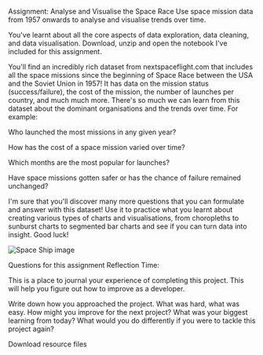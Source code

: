 Assignment: Analyse and Visualise the Space Race
Use space mission data from 1957 onwards to analyse and visualise trends over time.

You've learnt about all the core aspects of data exploration, data cleaning, and data visualisation. Download, unzip and open the notebook I've included for this assignment.

You'll find an incredibly rich dataset from nextspaceflight.com that includes all the space missions since the beginning of Space Race between the USA and the Soviet Union in 1957! It has data on the mission status (success/failure), the cost of the mission, the number of launches per country, and much much more. There's so much we can learn from this dataset about the dominant organisations and the trends over time. For example:

Who launched the most missions in any given year?

How has the cost of a space mission varied over time?

Which months are the most popular for launches?

Have space missions gotten safer or has the chance of failure remained unchanged?

I'm sure that you'll discover many more questions that you can formulate and answer with this dataset! Use it to practice what you learnt about creating various types of charts and visualisations, from choropleths to sunburst charts to segmented bar charts and see if you can turn data into insight. Good luck!

![Space Ship image](https://img-c.udemycdn.com/redactor/raw/assignment/2020-11-01_16-57-32-41f2067132bc0f59fba67ec69e75e916.jpg)

Questions for this assignment
Reflection Time:

This is a place to journal your experience of completing this project. This will help you figure out how to improve as a developer.

Write down how you approached the project. What was hard, what was easy. How might you improve for the next project? What was your biggest learning from today? What would you do differently if you were to tackle this project again?

Download resource files

